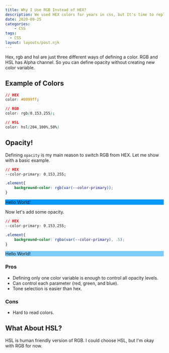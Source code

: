 ```yaml
---
title: Why I Use RGB Instead of HEX?
description: We used HEX colors for years in css, but It's time to replace it with RGB
date: 2020-09-25
categories:
    - CSS
tags:
  - CSS
layout: layouts/post.njk
---
```


Hex, rgb and hsl are just three different ways of defining a color. RGB and HSL has Alpha channel. So you can define opacity without creating new color variable.

## Example of Colors

``` css
// HEX
color: #0099ff;
```

``` css
// RGB
color: rgb(0,153,255);
```

``` css
// HSL
color: hsl(204,100%,50%)
```

## Opacity!

Defining `opacity` is my main reason to switch RGB from HEX. Let me show with a basic example.

``` css
// HEX
--color-primary: 0,153,255;

.element{
    background-color: rgb(var(--color-primary));
}
```
<div style="background-color: rgb(0,153,255);">Hello World!</div>

Now let's add some opacity.

``` css
// HEX
--color-primary: 0,153,255;

.element{
    background-color: rgba(var(--color-primary), .5);
}
```
<div style="background-color: rgba(0,153,255, .5);">Hello World!</div>

### Pros
* Defining only one color variable is enough to control all opacity levels.
* Can control each parameter (red, green, and blue).
* Tone selection is easier than hex.
### Cons
* Hard to read colors.

## What About HSL?
HSL is human friendly version of RGB. I could choose HSL, but I'm okay with RGB for now.
